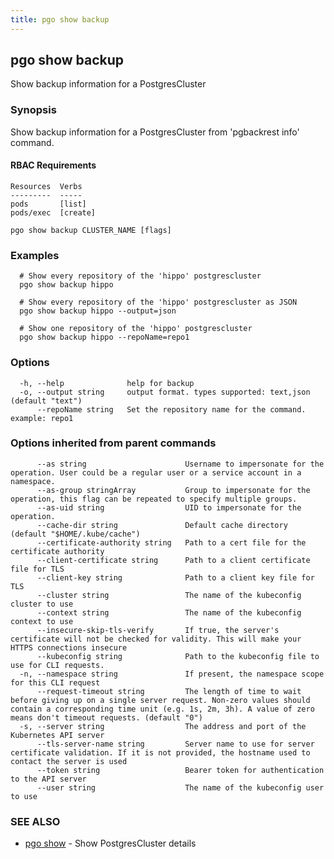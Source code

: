 ```yaml
---
title: pgo show backup
---
```

## pgo show backup

Show backup information for a PostgresCluster

### Synopsis

Show backup information for a PostgresCluster from 'pgbackrest info' command.

#### RBAC Requirements
    Resources  Verbs
    ---------  -----
    pods       [list]
    pods/exec  [create]

```
pgo show backup CLUSTER_NAME [flags]
```

### Examples

```
  # Show every repository of the 'hippo' postgrescluster
  pgo show backup hippo
  
  # Show every repository of the 'hippo' postgrescluster as JSON
  pgo show backup hippo --output=json
  
  # Show one repository of the 'hippo' postgrescluster
  pgo show backup hippo --repoName=repo1
```

### Options

```
  -h, --help              help for backup
  -o, --output string     output format. types supported: text,json (default "text")
      --repoName string   Set the repository name for the command. example: repo1
```

### Options inherited from parent commands

```
      --as string                      Username to impersonate for the operation. User could be a regular user or a service account in a namespace.
      --as-group stringArray           Group to impersonate for the operation, this flag can be repeated to specify multiple groups.
      --as-uid string                  UID to impersonate for the operation.
      --cache-dir string               Default cache directory (default "$HOME/.kube/cache")
      --certificate-authority string   Path to a cert file for the certificate authority
      --client-certificate string      Path to a client certificate file for TLS
      --client-key string              Path to a client key file for TLS
      --cluster string                 The name of the kubeconfig cluster to use
      --context string                 The name of the kubeconfig context to use
      --insecure-skip-tls-verify       If true, the server's certificate will not be checked for validity. This will make your HTTPS connections insecure
      --kubeconfig string              Path to the kubeconfig file to use for CLI requests.
  -n, --namespace string               If present, the namespace scope for this CLI request
      --request-timeout string         The length of time to wait before giving up on a single server request. Non-zero values should contain a corresponding time unit (e.g. 1s, 2m, 3h). A value of zero means don't timeout requests. (default "0")
  -s, --server string                  The address and port of the Kubernetes API server
      --tls-server-name string         Server name to use for server certificate validation. If it is not provided, the hostname used to contact the server is used
      --token string                   Bearer token for authentication to the API server
      --user string                    The name of the kubeconfig user to use
```

### SEE ALSO

* [pgo show](/reference/pgo_show/)	 - Show PostgresCluster details


